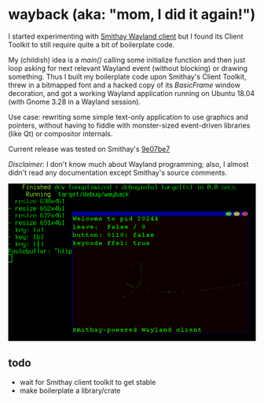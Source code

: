 # wayback (aka: "mom, I did it again!")
I started experimenting with [Smithay Wayland client](https://smithay.github.io) but I found its Client Toolkit to still require quite a bit of boilerplate code.

My (childish) idea is a *main()* calling some initialize function and then just loop asking for next relevant Wayland event (without blocking) or drawing something. Thus I built my boilerplate code upon Smithay's Client Toolkit, threw in a bitmapped font and a hacked copy of its *BasicFrame* window decoration, and got a working Wayland application running on Ubuntu 18.04 (with Gnome 3.28 in a Wayland session).

Use case: rewriting some simple text-only application to use graphics and pointers, without having to fiddle with monster-sized event-driven libraries (like Qt) or compositor internals.

Current release was tested on Smithay's [9e07be7](https://github.com/Smithay/client-toolkit/commits/9e07be7)

*Disclaimer:* I don't know much about Wayland programming; also, I almost didn't read any documentation except Smithay's source comments.

![example](./wayback.png)

## todo
* wait for Smithay client toolkit to get stable
* make boilerplate a library/crate
